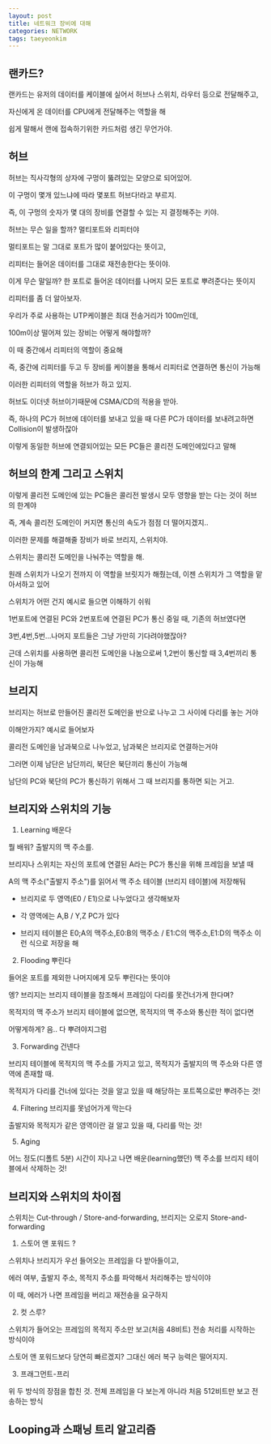 ```yaml
---
layout: post
title: 네트워크 장비에 대해
categories: NETWORK
tags: taeyeonkim
---
```


## 랜카드?

랜카드는 유저의 데이터를 케이블에 실어서 허브나 스위치, 라우터 등으로 전달해주고,

자신에게 온 데이터를 CPU에게 전달해주는 역할을 해

쉽게 말해서 랜에 접속하기위한 카드처럼 생긴 무언가야.

## 허브

허브는 직사각형의 상자에 구멍이 뚫려있는 모양으로 되어있어.

이 구멍이 몇개 있느냐에 따라 몇포트 허브다!라고 부르지.

즉, 이 구멍의 숫자가 몇 대의 장비를 연결할 수 있는 지 결정해주는 키야.

허브는 무슨 일을 할까? 멀티포트와 리피터야

멀티포트는 말 그대로 포트가 많이 붙어있다는 뜻이고,

리피터는 들어온 데이터를 그대로 재전송한다는 뜻이야.

이게 무슨 말일까? 한 포트로 들어온 데이터를 나머지 모든 포트로 뿌려준다는 뜻이지

리피터를 좀 더 알아보자.

우리가 주로 사용하는 UTP케이블은 최대 전송거리가 100m인데,

100m이상 떨어져 있는 장비는 어떻게 해야할까?

이 때 중간에서 리피터의 역할이 중요해

즉, 중간에 리피터를 두고 두 장비를 케이블을 통해서 리피터로 연결하면 통신이 가능해

이러한 리피터의 역할을 허브가 하고 있지.

허브도 이더넷 허브이기때문에 CSMA/CD의 적용을 받아. 

즉, 하나의 PC가 허브에 데이터를 보내고 있을 때 다른 PC가 데이터를 보내려고하면 Collision이 발생하잖아

이렇게 동일한 허브에 연결되어있는 모든 PC들은 콜리전 도메인에있다고 말해

## 허브의 한계 그리고 스위치

이렇게 콜리전 도메인에 있는 PC들은 콜리전 발생시 모두 영향을 받는 다는 것이 허브의 한계야

즉, 계속 콜리전 도메인이 커지면 통신의 속도가 점점 더 떨어지겠지..

이러한 문제를 해결해줄 장비가 바로 브리지, 스위치야.

스위치는 콜리전 도메인을 나눠주는 역할을 해.

원래 스위치가 나오기 전까지 이 역할을 브릿지가 해줬는데, 이젠 스위치가 그 역할을 맡아서하고 있어

스위치가 어떤 건지 예시로 들으면 이해하기 쉬워

1번포트에 연결된 PC와 2번포트에 연결된 PC가 통신 중일 때, 기존의 허브였다면

3번,4번,5번...나머지 포트들은 그냥 가만히 기다려야했잖아?

근데 스위치를 사용하면 콜리전 도메인을 나눔으로써 1,2번이 통신할 때 3,4번끼리 통신이 가능해

## 브리지

브리지는 허브로 만들어진 콜리전 도메인을 반으로 나누고 그 사이에 다리를 놓는 거야

이해안가지? 예시로 들어보자

콜리전 도메인을 남과북으로 나누었고, 남과북은 브리지로 연결하는거야

그러면 이제 남단은 남단끼리, 북단은 북단끼리 통신이 가능해

남단의 PC와 북단의 PC가 통신하기 위해서 그 때 브리지를 통하면 되는 거고.

## 브리지와 스위치의 기능

1. Learning 배운다

뭘 배워? 출발지의 맥 주소를.

브리지나 스위치는 자신의 포트에 연결된 A라는 PC가 통신을 위해 프레임을 보낼 때

A의 맥 주소("출발지 주소")를 읽어서 맥 주소 테이블 (브리지 테이블)에 저장해둬

- 브리지로 두 영역(E0 / E1)으로 나누었다고 생각해보자

- 각 영역에는 A,B / Y,Z PC가 있다

- 브리지 테이블은 E0;A의 맥주소,E0:B의 맥주소 / E1:C의 맥주소,E1:D의 맥주소 이런 식으로 저장을 해

2. Flooding 뿌린다

들어온 포트를 제외한 나머지에게 모두 뿌린다는 뜻이야

엥? 브리지는 브리지 테이블을 참조해서 프레임이 다리를 못건너가게 한다며?

목적지의 맥 주소가 브리지 테이블에 없으면, 목적지의 맥 주소와 통신한 적이 없다면

어떻게하게? 음.. 다 뿌려야지그럼

3. Forwarding 건넨다

브리지 테이블에 목적지의 맥 주소를 가지고 있고, 목적지가 출발지의 맥 주소와 다른 영역에 존재할 때.

목적지가 다리를 건너에 있다는 것을 알고 있을 때 해당하는 포트쪽으로만 뿌려주는 것!

4. Filtering 브리지를 못넘어가게 막는다

출발지와 목적지가 같은 영역이란 걸 알고 있을 때, 다리를 막는 것!

5. Aging

어느 정도(디폴트 5분) 시간이 지나고 나면 배운(learning했던) 맥 주소를 브리지 테이블에서 삭제하는 것!

## 브리지와 스위치의 차이점

스위치는 Cut-through / Store-and-forwarding, 브리지는 오로지 Store-and-forwarding

1. 스토어 앤 포워드 ?

스위치나 브리지가 우선 들어오는 프레임을 다 받아들이고, 

에러 여부, 출발지 주소, 목적지 주소를 파악해서 처리해주는 방식이야

이 때, 에러가 나면 프레임을 버리고 재전송을 요구하지

2. 컷 스루?

스위치가 들어오는 프레임의 목적지 주소만 보고(처음 48비트) 전송 처리를 시작하는 방식이야

스토어 앤 포워드보다 당연히 빠르겠지? 그대신 에러 복구 능력은 떨어지지.

3. 프래그먼트-프리

위 두 방식의 장점을 합친 것. 전체 프레임을 다 보는게 아니라 처음 512비트만 보고 전송하는 방식

## Looping과 스패닝 트리 알고리즘





